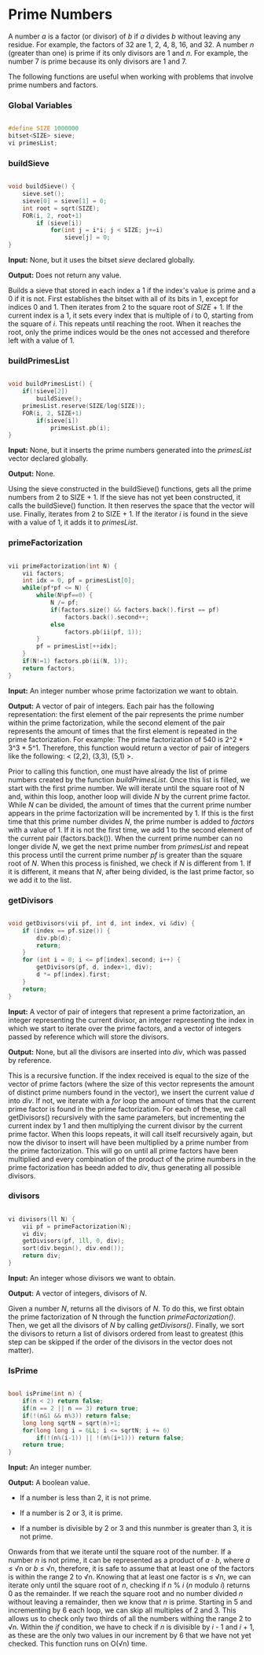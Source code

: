 # Prime Numbers

A number _a_ is a factor (or divisor) of _b_ if _a_ divides _b_ without leaving any residue. For example, the factors of 32 are 1, 2, 4, 8, 16, and 32. A number _n_ (greater than one) is prime if its only divisors are 1 and _n_. For example, the number 7 is prime because its only divisors are 1 and 7.

The following functions are useful when working with problems that involve prime numbers and factors.

### Global Variables

```cpp

#define SIZE 1000000
bitset<SIZE> sieve;
vi primesList;
```

### buildSieve

```cpp

void buildSieve() {
	sieve.set();
	sieve[0] = sieve[1] = 0;
	int root = sqrt(SIZE);
	FOR(i, 2, root+1)
		if (sieve[i])
			for(int j = i*i; j < SIZE; j+=i)
				sieve[j] = 0;
}
```
**Input:** None, but it uses the bitset _sieve_ declared globally.

**Output:** Does not return any value.

Builds a sieve that stored in each index a 1 if the index's value is prime and a 0 if it is not. First establishes the bitset with all of its bits in 1, except for indices 0 and 1. Then iterates from 2 to the square root of _SIZE_ + 1. If the current index is a 1, it sets every index that is multiple of _i_ to 0, starting from the square of _i_. This repeats until reaching the root. When it reaches the root, only the prime indices would be the ones not accessed and therefore left with a value of 1.


### buildPrimesList

```cpp

void buildPrimesList() {
	if(!sieve[2])
		buildSieve();
	primesList.reserve(SIZE/log(SIZE));
	FOR(i, 2, SIZE+1)
		if(sieve[i])
			primesList.pb(i);
}
```
**Input:** None, but it inserts the prime numbers generated into the _primesList_ vector declared globally.

**Output:** None.

Using the sieve constructed in the buildSieve() functions, gets all the prime numbers from 2 to SIZE + 1. If the sieve has not yet been constructed, it calls the buildSieve() function. It then reserves the space that the vector will use. Finally, iterates from 2 to SIZE + 1. If the iterator _i_ is found in the sieve with a value of 1, it adds it to _primesList_.


### primeFactorization

```cpp

vii primeFactorization(int N) {
	vii factors;
	int idx = 0, pf = primesList[0];
	while(pf*pf <= N) {
		while(N%pf==0) {
			N /= pf;
			if(factors.size() && factors.back().first == pf)
				factors.back().second++;
			else
				factors.pb(ii(pf, 1));
		}
		pf = primesList[++idx];
 	}
	if(N!=1) factors.pb(ii(N, 1));
	return factors;
}
```
**Input:** An integer number whose prime factorization we want to obtain.

**Output:** A vector of pair of integers. Each pair has the following representation: the first element of the pair represents the prime number within the prime factorization, while the second element of the pair represents the amount of times that the first element is repeated in the prime factorization. For example: The prime factorization of 540 is 2^2 * 3^3 * 5^1. Therefore, this function would return a vector of pair of integers like the following: < (2,2), (3,3), (5,1) >.

Prior to calling this function, one must have already the list of prime numbers created by the function _buildPrimesList_. Once this list is filled, we start with the first prime number. We will iterate until the square root of N and, within this loop, another loop will divide _N_ by the current prime factor. While _N_ can be divided, the amount of times that the current prime number appears in the prime factorization will be incremented by 1. If this is the first time that this prime number divides _N_, the prime number is added to _factors_ with a value of 1. If it is not the first time, we add 1 to the second element of the current pair (factors.back()). When the current prime number can no longer divide _N_, we get the next prime number from _primesList_ and repeat this process until the current prime number _pf_ is greater than the square root of _N_. When this process is finished, we check if _N_ is different from 1. If it is different, it means that _N_, after being divided, is the last prime factor, so we add it to the list.


### getDivisors

```cpp

void getDivisors(vii pf, int d, int index, vi &div) {
	if (index == pf.size()) {
		div.pb(d);
		return;
	}
	for (int i = 0; i <= pf[index].second; i++) {
		getDivisors(pf, d, index+1, div);
		d *= pf[index].first;
	}
	return;
}
```
**Input:** A vector of pair of integers that represent a prime factorization, an integer representing the current divisor, an integer representing the index in which we start to iterate over the prime factors, and a vector of integers passed by reference which will store the divisors.

**Output:** None, but all the divisors are inserted into _div_, which was passed by reference.

This is a recursive function. If the index received is equal to the size of the vector of prime factors (where the size of this vector represents the amount of distinct prime numbers found in the vector), we insert the current value _d_ into _div_. If not, we iterate with a _for_ loop the amount of times that the current prime factor is found in the prime factorization. For each of these, we call getDivisors() recursively with the same parameters, but incrementing the current index by 1 and then multiplying the current divisor by the current prime factor. When this loops repeats, it will call itself recursively again, but now the divisor to insert will have been multiplied by a prime number from the prime factorization. This will go on until all prime factors have been multiplied and every combination of the product of the prime numbers in the prime factorization has beedn added to _div_, thus generating all possible divisors.


### divisors

```cpp

vi divisors(ll N) {
	vii pf = primeFactorization(N);
	vi div;
	getDivisors(pf, 1ll, 0, div);
	sort(div.begin(), div.end());
	return div;
}
```
**Input:** An integer whose divisors we want to obtain.

**Output:** A vector of integers, divisors of _N_.

Given a number _N_, returns all the divisors of _N_. To do this, we first obtain the prime factorization of N through the function _primeFactorization()_. Then, we get all the divisors of _N_ by calling _getDivisors()_. Finally, we sort the divisors to return a list of divisors ordered from least to greatest (this step can be skipped if the order of the divisors in the vector does not matter).


### IsPrime

```cpp

bool isPrime(int n) {
	if(n < 2) return false;
	if(n == 2 || n == 3) return true;
	if(!(n&1 && n%3)) return false;
	long long sqrtN = sqrt(n)+1;
	for(long long i = 6LL; i <= sqrtN; i += 6)
		if(!(n%(i-1)) || !(n%(i+1))) return false;
	return true;
}

```

**Input:** An integer number.

**Output:** A boolean value.

- If a number is less than 2, it is not prime.

- If a number is 2 or 3, it is prime.

- If a number is divisible by 2 or 3 and this nunmber is greater than 3, it is not prime.

Onwards from that we iterate until the square root of the number. If a number _n_ is not prime, it can be represented as a product of _a_ · _b_, where _a_ ≤ √n or _b_ ≤ √n, therefore, it is safe to assume that at least one of the factors is within the range 2 to √n. Knowing that at least one factor is ≤ √n, we can iterate only until the square root of _n_, checking if _n_ % _i_ (_n_ modulo _i_) returns 0 as the remainder. If we reach the square root and no number divided _n_ without leaving a remainder, then we know that _n_ is prime. Starting in 5 and incrementing by 6 each loop, we can skip all multiples of 2 and 3. This allows us to check only two thirds of all the numbers withing the range 2 to √n. Within the _if_ condition, we have to check if _n_ is divisible by _i_ - 1 and _i_ + 1, as these are the only two values in our increment by 6 that we have not yet checked. This function runs on O(√n) time.
